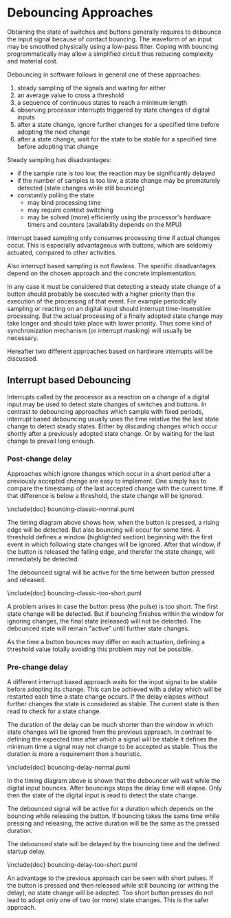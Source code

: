 # Debouncing Approaches

Obtaining the state of switches and buttons generally requires to debounce the input signal because of contact bouncing.
The waveform of an input may be smoothed physically using a low-pass filter.
Coping with bouncing programmatically may allow a simplified circuit thus reducing complexity and material cost.

Debouncing in software follows in general one of these approaches:

1. steady sampling of the signals and waiting for either
  1. an average value to cross a threshold
  2. a sequence of continuous states to reach a minimum length
2. observing processor interrupts triggered by state changes of digital inputs
  1. after a state change, ignore further changes for a specified time before adopting the next change
  2. after a state change, wait for the state to be stable for a specified time before adopting that change

Steady sampling has disadvantages:

- if the sample rate is too low, the reaction may be significantly delayed
- if the number of samples is too low, a state change may be prematurely detected (state changes while still bouncing)
- constantly polling the state
  - may bind processing time
  - may require context switching
  - may be solved (more) efficiently using the processor's hardware timers and counters (availability depends on the MPU)

Interrupt based sampling only consumes processing time if actual changes occur.
This is especially advantageous with buttons, which are seldomly actuated, compared to other activities.

Also interrupt based sampling is not flawless.
The specific disadvantages depend on the chosen approach and the concrete implementation.

In any case it must be considered that detecting a steady state change of a button should probably be executed with a higher priority than the execution of the processing of that event.
For example periodically sampling or reacting on an digital input should interrupt time-insensitive processing.
But the actual processing of a finally adopted state change may take longer and should take place with lower priority.
Thus some kind of synchronization mechanism (or interrupt masking) will usually be necessary.

Hereafter two different approaches based on hardware interrupts will be discussed.


## Interrupt based Debouncing

Interrupts called by the processor as a reaction on a change of a digital input may be used to detect state changes of switches and buttons.
In contrast to debouncing approaches which sample with fixed periods, interrupt based debouncing usually uses the time relative the the last state change to detect steady states.
Either by discarding changes which occur shortly after a previously adopted state change.
Or by waiting for the last change to prevail long enough.


### Post-change delay

Approaches which ignore changes which occur in a short period after a previously accepted change are easy to implement.
One simply has to compare the timestamp of the last accepted change with the current time.
If that difference is below a threshold, the state change will be ignored.

\include{doc} bouncing-classic-normal.puml

The timing diagram above shows how, when the button is pressed, a rising edge will be detected.
But also bouncing will occur for some time.
A threshold defines a window (highlighted section) beginning with the first event in which following state changes will be ignored.
After that window, if the button is released the falling edge, and therefor the state change, will immediately be detected.

The debounced signal will be active for the time between button pressed and released.

\include{doc} bouncing-classic-too-short.puml

A problem arises in case the button press (the pulse) is too short.
The first state change will be detected.
But if bouncing finishes within the window for ignoring changes, the final state (released) will not be detected.
The debounced state will remain "active" until further state changes.

As the time a button bounces may differ on each actuation, defining a threshold value totally avoiding this problem may not be possible.


### Pre-change delay

A different interrupt based approach waits for the input signal to be stable before adopting its change.
This can be achieved with a delay which will be restarted each time a state change occurs.
If the delay elapses without further changes the state is considered as stable.
The current state is then read to check for a state change.

The duration of the delay can be much shorter than the window in which state changes will be ignored from the previous approach.
In contrast to defining the expected time after which a signal will be stable it defines the minimum time a signal may not change to be accepted as stable.
Thus the duration is more a requirement then a heuristic.

\include{doc} bouncing-delay-normal.puml

In the timing diagram above is shown that the debouncer will wait while the digital input bounces.
After bouncings stops the delay time will elapse.
Only then the state of the digital input is read to detect the state change.

The debounced signal will be active for a duration which depends on the bouncing while releasing the button.
If bouncing takes the same time while pressing and releasing, the active duration will be the same as the pressed duration.

The debounced state will be delayed by the bouncing time and the defined startup delay.

\include{doc} bouncing-delay-too-short.puml

An advantage to the previous approach can be seen with short pulses.
If the button is pressed and then released while still bouncing (or withing the delay), no state change will be adopted.
Too short button presses do not lead to adopt only one of two (or more) state changes.
This is the safer approach.

